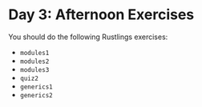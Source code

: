 # Day 3: Afternoon Exercises

You should do the following Rustlings exercises:

- `modules1`
- `modules2`
- `modules3`
- `quiz2`
- `generics1`
- `generics2`
